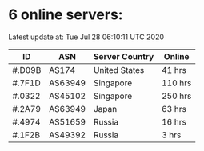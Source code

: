 # 6 online servers:

Latest update at: Tue Jul 28 06:10:11 UTC 2020

| ID | ASN | Server Country | Online |
| -- | --- | -------------- | ------ |
| #.D09B | AS174 | United States | 41 hrs |
| #.7F1D | AS63949 | Singapore | 110 hrs |
| #.0322 | AS45102 | Singapore | 250 hrs |
| #.2A79 | AS63949 | Japan | 63 hrs |
| #.4974 | AS51659 | Russia | 16 hrs |
| #.1F2B | AS49392 | Russia | 3 hrs |

